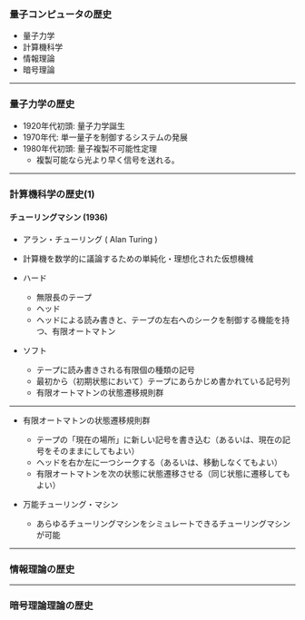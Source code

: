 ### 量子コンピュータの歴史


* 量子力学
* 計算機科学
* 情報理論
* 暗号理論

---


### 量子力学の歴史

* 1920年代初頭: 量子力学誕生
* 1970年代: 単一量子を制御するシステムの発展
* 1980年代初頭: 量子複製不可能性定理
    * 複製可能なら光より早く信号を送れる。

---


### 計算機科学の歴史(1)

#### チューリングマシン (1936)

* アラン・チューリング ( Alan Turing )
* 計算機を数学的に議論するための単純化・理想化された仮想機械
* ハード

    * 無限長のテープ
    * ヘッド
    * ヘッドによる読み書きと、テープの左右へのシークを制御する機能を持つ、有限オートマトン

* ソフト

    * テープに読み書きされる有限個の種類の記号
    * 最初から（初期状態において）テープにあらかじめ書かれている記号列
    * 有限オートマトンの状態遷移規則群


---
* 有限オートマトンの状態遷移規則群
    * テープの「現在の場所」に新しい記号を書き込む（あるいは、現在の記号をそのままにしてもよい）
    * ヘッドを右か左に一つシークする（あるいは、移動しなくてもよい）
    * 有限オートマトンを次の状態に状態遷移させる（同じ状態に遷移してもよい）

* 万能チューリング・マシン
    * あらゆるチューリングマシンをシミュレートできるチューリングマシンが可能


---


### 情報理論の歴史


---


### 暗号理論理論の歴史
